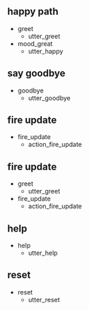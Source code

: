 ## happy path
* greet
  - utter_greet
* mood_great
  - utter_happy


## say goodbye
* goodbye
  - utter_goodbye


## fire update
* fire_update
  - action_fire_update

## fire update
* greet
  - utter_greet
* fire_update
  - action_fire_update



## help
* help
  - utter_help

## reset
* reset
  - utter_reset